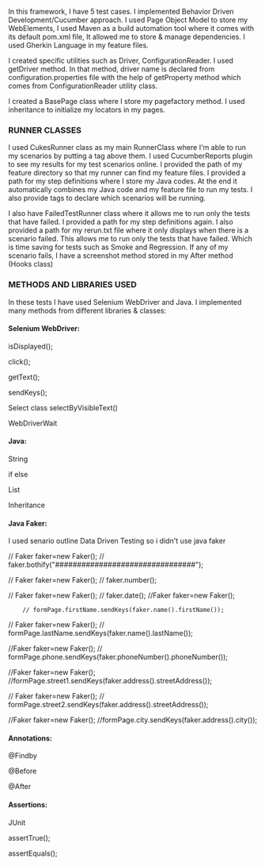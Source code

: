 In this framework, I have 5 test cases. I implemented Behavior Driven Development/Cucumber approach. I used Page Object Model to store my WebElements, I used Maven as a build automation tool where it comes with its default pom.xml file, It allowed me to store & manage dependencies. I used Gherkin Language in my feature files.

I created specific utilities such as Driver, ConfigurationReader.  I used getDriver method. In that method, driver name is declared from configuration.properties file with the help of getProperty method which comes from ConfigurationReader utility class.

I created a BasePage class where I store my pagefactory method. I used inheritance to initialize my locators in my pages.

### RUNNER CLASSES

I used CukesRunner class as my main RunnerClass where I'm able to run my scenarios by putting a tag above them. I used CucumberReports plugin to see my results for my test scenarios online. I provided the path of my feature directory so that my runner can find my feature files. I provided a path for my step definitions where I store my Java codes. At the end it automatically combines my Java code and my feature file to run my tests. I also provide tags to declare which scenarios will be running.

I also have FailedTestRunner class where it allows me to run only the tests that have failed. I provided a path for my step definitions again. I also provided a path for my rerun.txt file where it only displays when there is a scenario failed. This allows me to run only the tests that have failed. Which is time saving for tests such as Smoke and Regression. If any of my scenario fails, I have a screenshot method stored in my After method (Hooks class)

### METHODS AND LIBRARIES USED

In these tests I have used Selenium WebDriver and Java. I implemented many methods from different libraries & classes:

#### Selenium WebDriver:


isDisplayed();

click();

getText();

sendKeys();

Select class selectByVisibleText()

WebDriverWait

#### Java:

String

if else

List<WebElements>

Inheritance


#### Java Faker:

I used senario outline Data Driven Testing so i didn't use java faker

// Faker faker=new Faker();
// faker.bothify("################################");

// Faker faker=new Faker();
// faker.number();

//  Faker faker=new Faker();
//  faker.date();
//Faker faker=new Faker();

        // formPage.firstName.sendKeys(faker.name().firstName());

// Faker faker=new Faker();
// formPage.lastName.sendKeys(faker.name().lastName());

//Faker faker=new Faker();
//  formPage.phone.sendKeys(faker.phoneNumber().phoneNumber());

//Faker faker=new Faker();
//formPage.street1.sendKeys(faker.address().streetAddress());

// Faker faker=new Faker();
// formPage.street2.sendKeys(faker.address().streetAddress());

//Faker faker=new Faker();
//formPage.city.sendKeys(faker.address().city());


#### Annotations:

@Findby

@Before

@After


#### Assertions:

JUnit

assertTrue();

assertEquals();



